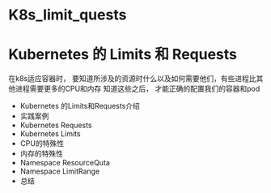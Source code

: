 # K8s_limit_quests


# Kubernetes 的 Limits 和 Requests
在k8s适应容器时， 要知道所涉及的资源时什么以及如何需要他们，有些进程比其他进程需要更多的CPU和内存
知道这些之后， 才能正确的配置我们的容器和pod
* Kubernetes 的Limits和Requests介绍
* 实践案例
* Kubernetes Requests
* Kubernetes Limits
* CPU的特殊性
* 内存的特殊性
* Namespace ResourceQuta
* Namespace LimitRange
* 总结

<!--more-->

